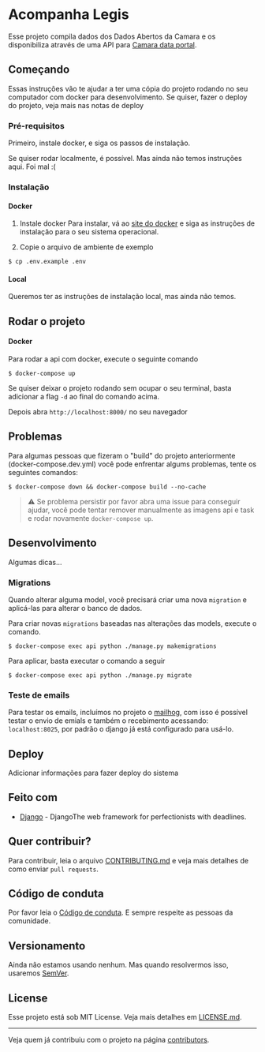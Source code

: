# Acompanha Legis

Esse projeto compila dados dos Dados Abertos da Camara e os disponibiliza através de uma API para [Camara data portal](https://github.com/AcompanhaLegis/camara-data-portal).


## Começando

Essas instruções vão te ajudar a ter uma cópia do projeto rodando no seu computador com docker para desenvolvimento.
Se quiser, fazer o deploy do projeto, veja mais nas notas de deploy


### Pré-requisitos

Primeiro, instale docker, e siga os passos de instalação.

Se quiser rodar localmente, é possível. Mas ainda não temos instruções aqui. Foi mal :(


### Instalação

#### Docker

1. Instale docker
Para instalar, vá ao [site do docker](https://docs.docker.com/get-docker/)
e siga as instruções de instalação para o seu sistema operacional.

1. Copie o arquivo de ambiente de exemplo

```
$ cp .env.example .env
```


#### Local

Queremos ter as instruções de instalação local, mas ainda não temos.


## Rodar o projeto

#### Docker
Para rodar a api com docker, execute o seguinte comando
```
$ docker-compose up
```
Se quiser deixar o projeto rodando sem ocupar o seu terminal, basta adicionar a flag `-d` ao final do comando acima.

Depois abra `http://localhost:8000/` no seu navegador


## Problemas

Para algumas pessoas que fizeram o "build" do projeto anteriormente (docker-compose.dev.yml) você pode enfrentar algums problemas, tente os seguintes comandos:

````
$ docker-compose down && docker-compose build --no-cache
````

> :warning: Se problema persistir por favor abra uma issue para conseguir ajudar, você pode tentar remover manualmente as imagens api e task e rodar novamente `docker-compose up`.


## Desenvolvimento

Algumas dicas...


### Migrations

Quando alterar alguma model, você precisará criar uma nova `migration` e aplicá-las para alterar o banco de dados.

Para criar novas `migrations` baseadas nas alterações das models, execute o comando.

```
$ docker-compose exec api python ./manage.py makemigrations
```

Para aplicar, basta executar o comando a seguir

```
$ docker-compose exec api python ./manage.py migrate
```

### Teste de emails 

Para testar os emails, incluímos no projeto o [mailhog](https://github.com/mailhog/MailHog), com isso é possível testar o envio de emials  e também o recebimento acessando: `localhost:8025`, por padrão o django já está configurado para usá-lo.


## Deploy

Adicionar informações para fazer deploy do sistema

## Feito com

* [Django](https://www.djangoproject.com/) - DjangoThe web framework for perfectionists with deadlines.

## Quer contribuir?

Para contribuir, leia o arquivo [CONTRIBUTING.md](tobedone) e veja mais detalhes de como enviar `pull requests`.

## Código de conduta
Por favor leia o [Código de conduta](https://github.com/AcompanhaLegis/code-of-conduct).
E sempre respeite as pessoas da comunidade.

## Versionamento

Ainda não estamos usando nenhum. Mas quando resolvermos isso, usaremos [SemVer](http://semver.org/).

## License

Esse projeto está sob MIT License. Veja mais detalhes em [LICENSE.md](LICENSE.md).

---
Veja quem já contribuiu com o projeto na página [contributors](https://github.com/your/project/contributors).
